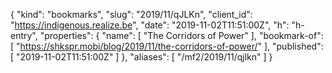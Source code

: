 {
  "kind": "bookmarks",
  "slug": "2019/11/qJLKn",
  "client_id": "https://indigenous.realize.be",
  "date": "2019-11-02T11:51:00Z",
  "h": "h-entry",
  "properties": {
    "name": [
      "The Corridors of Power"
    ],
    "bookmark-of": [
      "https://shkspr.mobi/blog/2019/11/the-corridors-of-power/"
    ],
    "published": [
      "2019-11-02T11:51:00Z"
    ]
  },
  "aliases": [
    "/mf2/2019/11/qjlkn"
  ]
}
